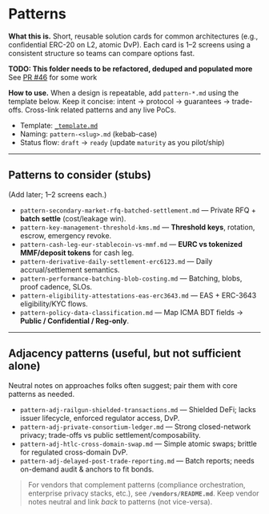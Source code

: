 # Patterns

**What this is.** Short, reusable solution cards for common architectures (e.g., confidential ERC-20 on L2, atomic DvP). Each card is 1–2 screens using a consistent structure so teams can compare options fast.

**TODO: This folder needs to be refactored, deduped and populated more** See [PR #46](https://github.com/ethereum/iptf-pm/pull/46) for some work

**How to use.** When a design is repeatable, add `pattern-*.md` using the template below. Keep it concise: intent → protocol → guarantees → trade-offs. Cross-link related patterns and any live PoCs.
- Template: [`_template.md`](./_template.md)
- Naming: `pattern-<slug>.md` (kebab-case)
- Status flow: `draft` → `ready` (update `maturity` as you pilot/ship)

---

## Patterns to consider (stubs)
(Add later; 1–2 screens each.)
- `pattern-secondary-market-rfq-batched-settlement.md` — Private RFQ + **batch settle** (cost/leakage win).
- `pattern-key-management-threshold-kms.md` — **Threshold keys**, rotation, escrow, emergency revoke.
- `pattern-cash-leg-eur-stablecoin-vs-mmf.md` — **EURC vs tokenized MMF/deposit tokens** for cash leg.
- `pattern-derivative-daily-settlement-erc6123.md` — Daily accrual/settlement semantics.
- `pattern-performance-batching-blob-costing.md` — Batching, blobs, proof cadence, SLOs.
- `pattern-eligibility-attestations-eas-erc3643.md` — EAS + ERC-3643 eligibility/KYC flows.
- `pattern-policy-data-classification.md` — Map ICMA BDT fields → **Public / Confidential / Reg-only**.

---

## Adjacency patterns (useful, but not sufficient alone)
Neutral notes on approaches folks often suggest; pair them with core patterns as needed.
- `pattern-adj-railgun-shielded-transactions.md` — Shielded DeFi; lacks issuer lifecycle, enforced regulator access, DvP.
- `pattern-adj-private-consortium-ledger.md` — Strong closed-network privacy; trade-offs vs public settlement/composability.
- `pattern-adj-htlc-cross-domain-swap.md` — Simple atomic swaps; brittle for regulated cross-domain DvP.
- `pattern-adj-delayed-post-trade-reporting.md` — Batch reports; needs on-demand audit & anchors to fit bonds.

> For vendors that complement patterns (compliance orchestration, enterprise privacy stacks, etc.), see **`/vendors/README.md`**. Keep vendor notes neutral and link *back* to patterns (not vice-versa).
